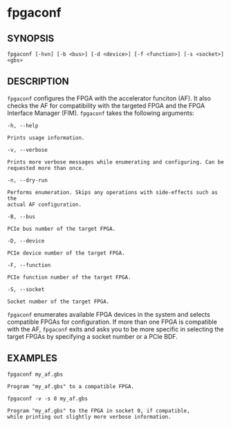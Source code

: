 # fpgaconf #

## SYNOPSIS ##

`fpgaconf [-hvn] [-b <bus>] [-d <device>] [-f <function>] [-s <socket>] <gbs>`

## DESCRIPTION ##

```fpgaconf``` configures the FPGA with the accelerator funciton (AF). It also checks the AF for compatibility with 
the targeted FPGA and the FPGA Interface Manager (FIM). ```fpgaconf``` takes the following arguments:

`-h, --help`

	Prints usage information.

`-v, --verbose`

	Prints more verbose messages while enumerating and configuring. Can be
	requested more than once.

`-n, --dry-run`

	Performs enumeration. Skips any operations with side-effects such as the
	actual AF configuration. 

`-B, --bus`

	PCIe bus number of the target FPGA.

`-D, --device`

	PCIe device number of the target FPGA. 

`-F, --function`

	PCIe function number of the target FPGA.

`-S, --socket`

	Socket number of the target FPGA.

```fpgaconf``` enumerates available FPGA devices in the system and selects
compatible FPGAs for configuration. If more than one FPGA is
compatible with the AF, ```fpgaconf``` exits and asks you to be
more specific in selecting the target FPGAs by specifying a
socket number or a PCIe BDF.

## EXAMPLES ##

`fpgaconf my_af.gbs`

	Program "my_af.gbs" to a compatible FPGA.

`fpgaconf -v -s 0 my_af.gbs`

	Program "my_af.gbs" to the FPGA in socket 0, if compatible,
	while printing out slightly more verbose information.
